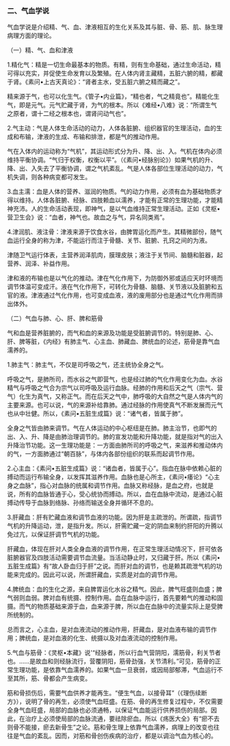 ### 二、气血学说

气血学说是介绍精、气、血、津液相互的生化关系及其与脏、骨、筋、肌、脉生理病理方面的理论。

（一）精、气、血和津液

1.精化气：精是一切生命最基本的物质。有精，则有生命基础，通过生命活动，精可得以充实，并促使生命发育以及繁殖。在人体内肾主藏精，五脏六腑的精，都藏于肾。《素问•上古天真论》：“肾者主水，受五脏六腑之精而藏之”。

精来源于气，也可以化生气。《管子•内业篇》，“精也者，气之精竟也”。精能化生气，即是元气。元气贮藏于肾，为气的根本。所以《难经•八难》说：“所谓生气之原者，谓十二经之根本也，谓肾问动气也”。

2.气主动：气是人体生命活动的动力，人体各脏腑、组织器官的生理活动，血的生成和布输，津液的生成、布输和排泄，都是气的推动作用。

气在入体内的运动称为“气机”，其运动形式分为升、降、出、入。气机在体内必须维持平衡协调。“气归于权衡，权衡以平”。（《素问•经脉别论》）如果气机的升、降、出、入失去了平衡协调，谓之气机紊乱。气是人体各部位生理活动的动力，气机失调，则各种病变都可发生。

3.血主濡：血是人体的营养、滋润的物质。气的动力作用，必须有血为基础物质才得以维持。人体各脏腑、经脉、四肢赖血以濡养，才能有正常的生理功能，才能精神充沛。人的生命活动表现，即神气，是以气血维持正常生理活动。正如《灵枢•营卫生会》说：“血者，神气也。故血之与气，异名同类焉”。

4.津润肌、液注骨：津液来源于饮食水谷，由脾胃运化而产生。其精微部份，随气血运行全身的称为津，不能运行而注于骨髓、关节、脏腑、孔窍之间的为液。

津随卫气运行体表，主营养润泽肌肉，膜理皮肤；液注于关节间、脑髓和脏器，起营养、润泽、补益作用。

津和液的布输也是以气化的推动。津在气化作用下，为防御外邪或适应天时环境而调节体温可变成汗。液在气化作用下，可转化为骨髓、脑髓、关节液以及脏腑和五官的液。津液通过气化作用，也可变成血液，液的废用部分也是通过气化作用而排出体外。

（二）气血与肺、心、肝、脾和筋骨

气和血是营养脏腑的，而气和血的来源及功能是受脏腑调节的。特别是肺、心、肝、脾等脏，《内经》有肺主气、心主血、肺藏血、脾统血的论述，筋骨是靠气血濡养的。

1.肺主气：肺主气，不仅是司呼吸之气，还主统协全身之气。

呼吸之气，是肺所司，而水谷之气即营气，也是经过肺的气化作用变化为血。水谷精气与呼吸之气合为宗气以司呼吸及运行血脉。经肺的作用和后天之气（宗气、营气）化生为真气，又称正气。而在后天之气中，肺呼吸的大自然之气是人体内气的主要来源。也可以说，气的来源补给靠肺。通过经脉的作用使真气不断发展而元气也从中壮健。所以，《素问•五脏生成篇》说：“诸气者，皆属于肺”。

全身之气皆由肺来调节。气在人体运动的中心枢纽是在肺。肺主治节，也即气的出、入、升、降是由肺治理调节的。肺的宣发功能和升降功能，就是指对气的出入升降治节功能。这一生理功能是：一方面由肺所司的呼吸之气，来滋养和推动体内的气，一方面肺通过“朝百脉”，与体内各部份组织的联系而起调节作用。

2.心主血：《素问•五脏生成篇》说：“诸血者，皆属于心”。指血在脉中依赖心脏的搏动而运行布输全身，以发挥其滋养作用。血脉也是心所主，《素问•痿论》“心主身之血脉”，指心对血脉的统属和调节作用。血脉又称经脉，是血之府，也就是说，所有的血脉皆通于心，受心统协而搏动。所以，血在血脉中流动，是通过心脏搏动传导于血脉到络脉、孙络而输送全身并循环不息的。

3.肝藏血：肝有贮藏血液和调节血液的功能。因为肝是主疏泄的。所谓疏，指调节气机的升降运动，泄，是指升发。所以，肝需贮藏一定的阴血来制约肝阳的升腾以免过亢，以保证肝调节气机的功能。

肝藏血，体现在肝对人类全身血液的调节作用，在正常生理活动情况下，肝可依各脏腑器官及四肢活动需要调节血流量。当活动静止时，又归藏于肝。所以《素问•五脏生成篇》有“故人卧血归于肝”之说。而肝对血的调节，也是赖其疏泄气机的功能来完成的。因此可以说，所谓肝藏血，实质是对血的调节作用。

4.脾统血：血的生化之源，来自脾胃运化水谷之精气。因此，脾气旺盛则血盛；脾气弱则血弱。脾对血有统摄、控制作用。血在血脉中运行，首先要赖气的推动和固摄。而气的物质基础来源于血，血来源于脾，所以血在血脉中的流量实际上是受脾所统制的。

总而言之，心主血，是对血液流动的推动作用，肝藏血，是对血液布输的调节作用；脾统血，是对血液的化生、统摄以及对血液流动的控制作用。

5.气血与筋骨：《灵枢•本藏》说'“经脉者，所以行血气营阴阳，濡筋骨，利关节者也。……是故血和则经脉流行，营覆阴阳，筋骨劲强，关节清利。”可见，筋骨的正常生理功能，是依靠气血濡养的。如果气血一旦衰弱，或因局部郁滞，气血运行不至其所，筋、骨都会产生病变。

筋和骨损伤后，需要气血供养才能再生。“便生气血，以接骨耳”（《理伤续断方》），说明了骨的再生，必须使气血旺盛。在筋、骨的再生修复过程中，不仅需要全身气血旺盛，局部的血脉也必须通畅，以保证气血能运行供养损伤的局部。因此，在治疗上必须使局部的血脉流通，要祛除瘀血。所以《疡医大全》有“瘀不去则骨不能接，瘀去新骨生”之论。筋和骨生理上依靠气血濡养，病理上的改变也往往是气血的紊乱。因而，对筋和骨创伤疾病的治疗，都是以调治气血为核心的。
